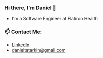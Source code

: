 ### Hi there, I'm Daniel 👋

- I'm a Software Engineer at Flatiron Health

### 📫 Contact Me:
* [LinkedIn](https://linkedin.com/in/danieltatarkin)
* [danieltatarkin@gmail.com](mailto:danieltatarkin.com)

<!--
**DanielTatarkin/DanielTatarkin** is a ✨ _special_ ✨ repository because its `README.md` (this file) appears on your GitHub profile.

Here are some ideas to get you started:

- 🔭 I’m currently working on ...
- 🌱 I’m currently learning ...
- 👯 I’m looking to collaborate on ...
- 🤔 I’m looking for help with ...
- 💬 Ask me about ...
- 📫 How to reach me: ...
- 😄 Pronouns: ...
- ⚡ Fun fact: ...
-->
